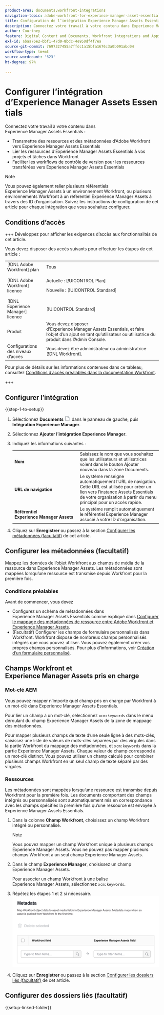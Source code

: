 ```yaml
---
product-area: documents;workfront-integrations
navigation-topic: adobe-workfront-for-experince-manager-asset-essentials
title: Configuration de l’intégration Experience Manager Assets Essentials
description: Connectez votre travail à votre contenu dans Experience Manager Assets Essentials.
author: Courtney
feature: Digital Content and Documents, Workfront Integrations and Apps
exl-id: abaa76e2-bbf1-47d0-8bdc-4e950df4f7ea
source-git-commit: 7697327455a7ffdc1a15bfa1676c3a0b091abd04
workflow-type: tm+mt
source-wordcount: '623'
ht-degree: 97%

---
```


# Configurer l’intégration d’Experience Manager Assets Essentials

Connectez votre travail à votre contenu dans Experience Manager Assets Essentials :

* Transmettre des ressources et des métadonnées d’Adobe Workfront vers Experience Manager Assets Essentials
* Lier les ressources d’Experience Manager Assets Essentials à vos projets et tâches dans Workfront
* Faciliter les workflows de contrôle de version pour les ressources transférées vers Experience Manager Assets Essentials

>[!NOTE]
>
>Vous pouvez également relier plusieurs référentiels Experience Manager Assets à un environnement Workfront, ou plusieurs environnements Workfront à un référentiel Experience Manager Assets à travers des ID d’organisation. Suivez les instructions de configuration de cet article pour chaque intégration que vous souhaitez configurer.

## Conditions d’accès

+++ Développez pour afficher les exigences d’accès aux fonctionnalités de cet article.

Vous devez disposer des accès suivants pour effectuer les étapes de cet article :

<table>
  <tr>
   <td>[!DNL Adobe Workfront] plan
   </td>
   <td>Tous
   </td>
  </tr>
  <tr>
   <td>[!DNL Adobe Workfront] licence
   </td>
   <td><p>Actuelle : [!UICONTROL Plan]</p>
   <p>Nouvelle : [!UICONTROL Standard]</p></td>
  </tr>
  <tr>
   <td>[!DNL Experience Manager] licence
   </td>
   <td>[!UICONTROL Standard]
   </td>
  </tr>
  <tr>
   <td>Produit
   </td>
   <td>Vous devez disposer d’Experience Manager Assets Essentials, et faire l’objet d’un ajout en tant qu’utilisateur ou utilisatrice du produit dans l’Admin Console.
   </td>
  </tr>
  <tr>
   <td>Configurations des niveaux d’accès
   </td>
   <td>Vous devez être administrateur ou administratrice [!DNL Workfront].
   </td>
  </tr>
</table>

Pour plus de détails sur les informations contenues dans ce tableau, consultez [Conditions d’accès préalables dans la documentation Workfront](/help/quicksilver/administration-and-setup/add-users/access-levels-and-object-permissions/access-level-requirements-in-documentation.md).

+++

## Configurer l’intégration

{{step-1-to-setup}}

1. Sélectionnez **Documents** ![Icône Documents](assets/document-icon.png) dans le panneau de gauche, puis **Intégration Experience Manager**.
1. Sélectionnez **Ajouter l’intégration Experience Manager**.
1. Indiquez les informations suivantes :

   <table>
   <tr>
      <td><strong>Nom</strong>
      </td>
      <td>Saisissez le nom que vous souhaitez que les utilisateurs et utilisatrices voient dans le bouton Ajouter nouveau dans la zone Documents.
      </td>
   </tr>
   <tr>
      <td><strong>URL de navigation</strong>
      </td>
      <td>Le système renseigne automatiquement l’URL de navigation. Cette URL est utilisée pour créer un lien vers l’instance Assets Essentials de votre organisation à partir du menu principal pour un accès rapide.
      </td>
   </tr>
   <tr>
      <td>
      <strong>Référentiel Experience Manager Assets</strong>
      </td>
      <td>
      Le système remplit automatiquement le référentiel Experience Manager associé à votre ID d’organisation.
      </td>
   </tr>
   </table>

1. Cliquez sur **Enregistrer** ou passez à la section [Configurer les métadonnées (facultatif)](#set-up-metadata-optional) de cet article.


## Configurer les métadonnées (facultatif)

Mappez les données de l’objet Workfront aux champs de média de la ressource dans Experience Manager Assets. Les métadonnées sont mappées lorsqu’une ressource est transmise depuis Workfront pour la première fois.


### Conditions préalables

Avant de commencer, vous devez

* Configurez un schéma de métadonnées dans Experience Manager Assets Essentials comme expliqué dans [Configurer le mappage des métadonnées de ressource entre Adobe Workfront et Experience Manager Assets](https://experienceleague.adobe.com/docs/experience-manager-cloud-service/content/assets/integrations/configure-asset-metadata-mapping.html?lang=fr).
* (Facultatif) Configurer les champs de formulaire personnalisés dans Workfront. Workfront dispose de nombreux champs personnalisés intégrés que vous pouvez utiliser. Vous pouvez également créer vos propres champs personnalisés. Pour plus d’informations, voir [Création d’un formulaire personnalisé](/help/quicksilver/administration-and-setup/customize-workfront/create-manage-custom-forms/form-designer/design-a-form/design-a-form.md).

## Champs Workfront et Experience Manager Assets pris en charge

### Mot-clé AEM

Vous pouvez mapper n’importe quel champ pris en charge par Workfront à un mot-clé dans Experience Manager Assets Essentials.

Pour lier un champ à un mot-clé, sélectionnez `xcm:keywords` dans le menu déroulant du champ Experience Manager Assets de la zone de mappage des métadonnées.

Pour mapper plusieurs champs de texte d’une seule ligne à des mots-clés, saisissez une liste de valeurs de mots-clés séparées par des virgules dans la partie Workfront du mappage des métadonnées, et `xcm:keywords` dans la partie Experience Manager Assets. Chaque valeur de champ correspond à un mot-clé distinct. Vous pouvez utiliser un champ calculé pour combiner plusieurs champs Workfront en un seul champ de texte séparé par des virgules.

<!--
Look for essentials article
For more information on keywords in Experience Manager Assets, including how to create and manage keywords, see [Administering Tags]( https://experienceleague.adobe.com/docs/experience-manager-64/administering/contentmanagement/tags.html?lang=en).
-->


### Ressources

Les métadonnées sont mappées lorsqu’une ressource est transmise depuis Workfront pour la première fois. Les documents comportant des champs intégrés ou personnalisés sont automatiquement mis en correspondance avec les champs spécifiés la première fois qu’une ressource est envoyée à Experience Manager Assets Essentials.

1. Dans la colonne **Champ Workfront**, choisissez un champ Workfront intégré ou personnalisé.

   >[!NOTE]
   >
   >Vous pouvez mapper un champ Workfront unique à plusieurs champs Experience Manager Assets. Vous ne pouvez pas mapper plusieurs champs Workfront à un seul champ Experience Manager Assets.

1. Dans le champ **Experience Manager**, choisissez un champ Experience Manager Assets.

   Pour associer un champ Workfront à une balise Experience Manager Assets, sélectionnez `xcm:keywords`.

1. Répétez les étapes 1 et 2 si nécessaire.
   ![Activation des métadonnées](assets/metadata-assets-essentials.png)
1. Cliquez sur **Enregistrer** ou passez à la section [Configurer les dossiers liés (facultatif)](#set-up-linked-folders-optional) de cet article.


## Configurer des dossiers liés (facultatif)

{{setup-linked-folder}}
